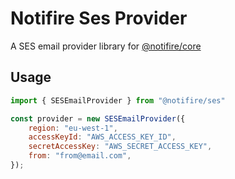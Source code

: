 # Notifire Ses Provider

A SES email provider library for [@notifire/core](https://github.com/notifirehq/notifire)

## Usage

```javascript
import { SESEmailProvider } from "@notifire/ses"

const provider = new SESEmailProvider({
    region: "eu-west-1",
    accessKeyId: "AWS_ACCESS_KEY_ID",
    secretAccessKey: "AWS_SECRET_ACCESS_KEY",
    from: "from@email.com",
});
```
